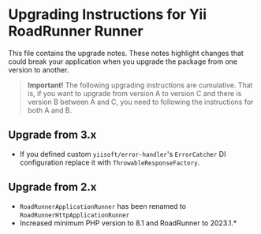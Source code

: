 # Upgrading Instructions for Yii RoadRunner Runner

This file contains the upgrade notes. These notes highlight changes that could break your
application when you upgrade the package from one version to another.

> **Important!** The following upgrading instructions are cumulative. That is, if you want
> to upgrade from version A to version C and there is version B between A and C, you need
> to following the instructions for both A and B.

## Upgrade from 3.x

- If you defined custom `yiisoft/error-handler`'s `ErrorCatcher` DI configuration replace it with `ThrowableResponseFactory`.

## Upgrade from 2.x

- `RoadRunnerApplicationRunner` has been renamed to `RoadRunnerHttpApplicationRunner`
- Increased minimum PHP version to 8.1 and RoadRunner to 2023.1.*
